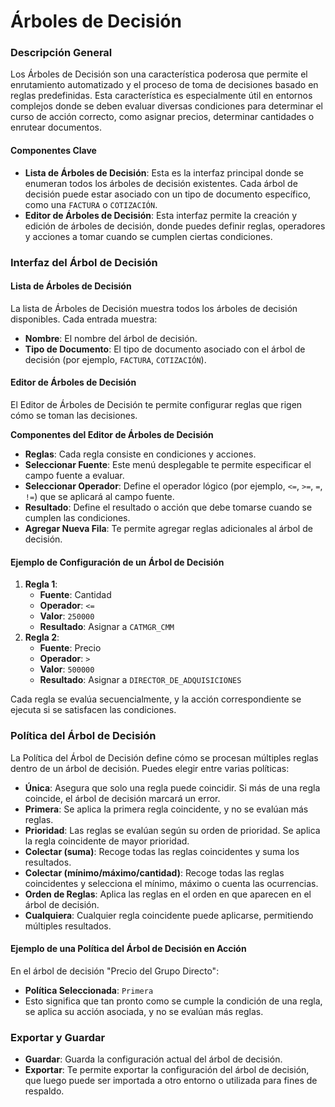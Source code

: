 # Árboles de Decisión

### Descripción General

Los Árboles de Decisión son una característica poderosa que permite el enrutamiento automatizado y el proceso de toma de decisiones basado en reglas predefinidas. Esta característica es especialmente útil en entornos complejos donde se deben evaluar diversas condiciones para determinar el curso de acción correcto, como asignar precios, determinar cantidades o enrutear documentos.

#### Componentes Clave

* **Lista de Árboles de Decisión**: Esta es la interfaz principal donde se enumeran todos los árboles de decisión existentes. Cada árbol de decisión puede estar asociado con un tipo de documento específico, como una `FACTURA` o `COTIZACIÓN`.
* **Editor de Árboles de Decisión**: Esta interfaz permite la creación y edición de árboles de decisión, donde puedes definir reglas, operadores y acciones a tomar cuando se cumplen ciertas condiciones.

### Interfaz del Árbol de Decisión

#### Lista de Árboles de Decisión

La lista de Árboles de Decisión muestra todos los árboles de decisión disponibles. Cada entrada muestra:

* **Nombre**: El nombre del árbol de decisión.
* **Tipo de Documento**: El tipo de documento asociado con el árbol de decisión (por ejemplo, `FACTURA`, `COTIZACIÓN`).

#### Editor de Árboles de Decisión

El Editor de Árboles de Decisión te permite configurar reglas que rigen cómo se toman las decisiones.

**Componentes del Editor de Árboles de Decisión**

* **Reglas**: Cada regla consiste en condiciones y acciones.
* **Seleccionar Fuente**: Este menú desplegable te permite especificar el campo fuente a evaluar.
* **Seleccionar Operador**: Define el operador lógico (por ejemplo, `<=`, `>=`, `=`, `!=`) que se aplicará al campo fuente.
* **Resultado**: Define el resultado o acción que debe tomarse cuando se cumplen las condiciones.
* **Agregar Nueva Fila**: Te permite agregar reglas adicionales al árbol de decisión.

#### Ejemplo de Configuración de un Árbol de Decisión

1. **Regla 1**:
   * **Fuente**: Cantidad
   * **Operador**: `<=`
   * **Valor**: `250000`
   * **Resultado**: Asignar a `CATMGR_CMM`
2. **Regla 2**:
   * **Fuente**: Precio
   * **Operador**: `>`
   * **Valor**: `500000`
   * **Resultado**: Asignar a `DIRECTOR_DE_ADQUISICIONES`

Cada regla se evalúa secuencialmente, y la acción correspondiente se ejecuta si se satisfacen las condiciones.

### Política del Árbol de Decisión

La Política del Árbol de Decisión define cómo se procesan múltiples reglas dentro de un árbol de decisión. Puedes elegir entre varias políticas:

* **Única**: Asegura que solo una regla puede coincidir. Si más de una regla coincide, el árbol de decisión marcará un error.
* **Primera**: Se aplica la primera regla coincidente, y no se evalúan más reglas.
* **Prioridad**: Las reglas se evalúan según su orden de prioridad. Se aplica la regla coincidente de mayor prioridad.
* **Colectar (suma)**: Recoge todas las reglas coincidentes y suma los resultados.
* **Colectar (mínimo/máximo/cantidad)**: Recoge todas las reglas coincidentes y selecciona el mínimo, máximo o cuenta las ocurrencias.
* **Orden de Reglas**: Aplica las reglas en el orden en que aparecen en el árbol de decisión.
* **Cualquiera**: Cualquier regla coincidente puede aplicarse, permitiendo múltiples resultados.

#### Ejemplo de una Política del Árbol de Decisión en Acción

En el árbol de decisión "Precio del Grupo Directo":

* **Política Seleccionada**: `Primera`
* Esto significa que tan pronto como se cumple la condición de una regla, se aplica su acción asociada, y no se evalúan más reglas.

### Exportar y Guardar

* **Guardar**: Guarda la configuración actual del árbol de decisión.
* **Exportar**: Te permite exportar la configuración del árbol de decisión, que luego puede ser importada a otro entorno o utilizada para fines de respaldo.